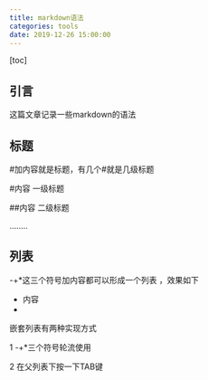 ```yaml
---
title: markdown语法
categories: tools
date: 2019-12-26 15:00:00
---
```




[toc]



## 引言

这篇文章记录一些markdown的语法





## 标题

#加内容就是标题，有几个#就是几级标题

#内容  一级标题

##内容 二级标题

........







## 列表

-+*这三个符号加内容都可以形成一个列表 ，效果如下

* 内容
*   

嵌套列表有两种实现方式

1  -+*三个符号轮流使用

2  在父列表下按一下TAB键


